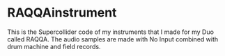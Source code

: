 # RAQQAinstrument
This is the Supercollider code of my instruments that I made for my Duo called RAQQA.
The audio samples are made with No Input combined with drum machine and field records.
